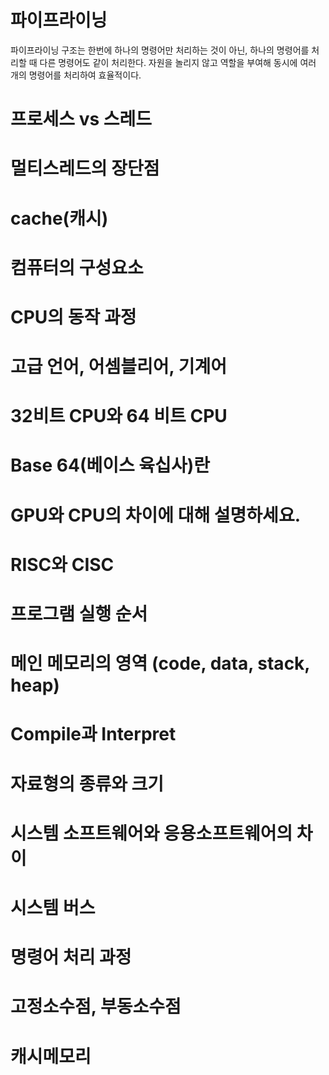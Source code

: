 # 파이프라이닝
파이프라이닝 구조는 한번에 하나의 명령어만 처리하는 것이 아닌, 하나의 명령어를 처리할 때 다른 명령어도 같이 처리한다.
자원을 놀리지 않고 역할을 부여해 동시에 여러 개의 명령어를 처리하여 효율적이다. 

# 프로세스 vs 스레드
# 멀티스레드의 장단점
# cache(캐시)

# 컴퓨터의 구성요소
# CPU의 동작 과정
# 고급 언어, 어셈블리어, 기계어
# 32비트 CPU와 64 비트 CPU
# Base 64(베이스 육십사)란
# GPU와 CPU의 차이에 대해 설명하세요.
# RISC와 CISC
# 프로그램 실행 순서
# 메인 메모리의 영역 (code, data, stack, heap)
# Compile과 Interpret
# 자료형의 종류와 크기

# 시스템 소프트웨어와 응용소프트웨어의 차이
# 시스템 버스
# 명령어 처리 과정
# 고정소수점, 부동소수점
# 캐시메모리
